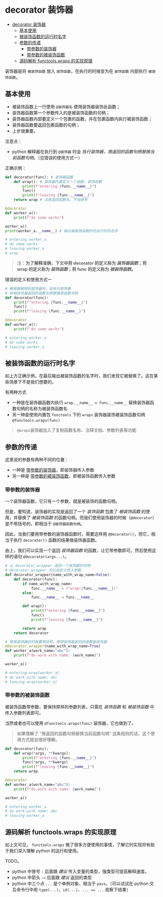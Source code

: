 # decorator 装饰器

- [decorator 装饰器](#decorator-装饰器)
  - [基本使用](#基本使用)
  - [被装饰函数的运行时名字](#被装饰函数的运行时名字)
  - [参数的传递](#参数的传递)
    - [带参数的装饰器](#带参数的装饰器)
    - [带参数的被装饰函数](#带参数的被装饰函数)
  - [源码解析 functools.wraps 的实现原理](#源码解析-functoolswraps-的实现原理)


装饰器是将 `被装饰函数` 放入 `装饰函数`，在执行的时候变为在 `装饰函数` 内部执行 `被装饰函数`。

## 基本使用

- 被装饰函数上一行使用 `@装饰器名` 使用装饰器装饰此函数；
- 装饰器函数第一个参数传入的是被装饰函数的句柄；
- 装饰器函数内部要定义一个包裹的函数，并在包裹函数内执行被装饰函数；
- 装饰器函数要返回包裹函数的句柄；
- 上步很重要。

注意点：

- python 解释器在执行到 `@装饰器` 时会 *执行装饰器，用返回的函数句柄替换当前函数句柄*。（见错误的使用方式一）

正确示例：

```python
def decorator(func): # 装饰器函数
    def wrap(): # 装饰器内要定义一个函数，装饰函数
        print(f"entering {func.__name__}")
        func()
        print(f"leaving {func.__name__}")
    return wrap # 注意返回函数名，不加括号

@decorator
def worker_a():
    print(f"do some works")

worker_a()
print(worker_a.__name__) # 输出被装饰函数的在运行时的名字

# entering worker_a
# do some works
# leaving worker_a
# wrap
```

> 注：**为了解释准确，下文中将 decorator 的定义称为 *装饰器函数*；将 wrap 的定义称为 *装饰函数*；将 func 的定义称为 *被装饰函数*。**

错误的定义和使用方式一

```python
# 解释器解释到装饰器时，会执行装饰器
# 并用装饰器返回的函数句柄替换原函数句柄
def decorator(func):
    print(f"entering {func.__name__}")
    func()
    print(f"leaving {func.__name__}")

@decorator
def worker_a():
    print(f"do some works")

# entering worker_a
# do some works
# leaving worker_a
```

## 被装饰函数的运行时名字

如上方正确示例，在最后输出被装饰函数的名字时，我们发现它被替换了。这在某些场景下不是我们想要的。

有两种方式
- 一种是在装饰器函数内执行 `wrap.__name__ = func.__name__` 替换装饰器函数句柄的名称为被装饰函数名
- 另一种是使用内置包 `functools` 下的 `wraps` 装饰器装饰被装饰函数句柄 `@functools.wraps(func)`

> `@wraps`装饰器加入了复制函数名称、注释文档、参数列表等功能

## 参数的传递

这里说的参数有两种不同的位置：

- 一种是 [带参数的装饰器](#带参数的装饰器)，即装饰器传入参数
- 另一种是 [带参数的被装饰函数](#带参数的被装饰函数)，即被装饰函数传入参数

### 带参数的装饰器

一个装饰器函数，它只有一个参数，就是被装饰的函数句柄。

但是，要知道，装饰器的实现是返回了一个 *装饰函数* 包裹了 *被装饰函数* 的使用，并替换了 *被装饰函数* 的函数句柄。而我们使用装饰器的时候（`@decorator`）是不带括号的，即相当于 `@装饰器函数句柄`。

因此，当我们要用带参数的装饰器函数时，需要这样用 `@decorator()`，而它，相当于执行 `decorator()` 函数的结果做装饰器函数。

由上，我们可以实现一个返回 *装饰器函数* 的函数，让它带参数即可，然后使用这样的语句 `@decorator(args...)`。

```python
# 让 decorator_wrapper 返回一个装饰器的句柄
# decorator_wrapper 可以自定义传入参数
def decorator_wrapper(name_with_wrap_name=False):
    def decorator(func):
        if name_with_wrap_name:
            func.__name__ = f"wrap({func.__name__})"
        else:
            func.__name__ = func.__name__

        def wrap():
            print(f"entering {func.__name__}")
            func()
            print(f"leaving {func.__name__}")

        return wrap
    return decorator

# 使用装饰器的时候要带括号，即用装饰器返回的函数做装饰器
@decorator_wrapper(name_with_wrap_name=True)
def worker_a(work_name="abc"):
    print(f"do work with name: {work_name}")

worker_a()

# entering wrap(worker_a)
# do work with name: abc
# leaving wrap(worker_a)
```

### 带参数的被装饰函数

被装饰函数带参数，要保持原样的参数列表，只需在 *装饰函数* 和 *被装饰函数* 中传入参数列表即可。

当然或者也可以使用 `@functools.wraps(func)` 装饰器，它也做到了。

> 如果理解了 “用返回的函数句柄替换当前函数句柄” 这条规则的话，这个使用方式就会很好理解。

```python
def decorator(func):
    def wrap(*args, **kwargs):
        print(f"entering {func.__name__}")
        func(*args, **kwargs)
        print(f"leaving {func.__name__}")
    return wrap

@decorator
def worker_a(work_name="abc"):
    print(f"do work with name: {work_name}")

worker_a()

# entering worker_a
# do work with name: abc
# leaving worker_a
```

## 源码解析 functools.wraps 的实现原理

如上文可见， `functools.wraps` 做了很多方便使用的事情，了解它的实现将有助于我们深入理解 python 的运行和使用。

TODO。

- python 中冒号 `:` 后面跟 *建议* 传入变量的类型，强类型可提高解释速度。
- python 中箭头 `->` 后面跟 *建议* 返回的类型
- python 中三个点 `...` 是个单例对象，相当于 `pass`。（可以试试在 python 交互命令行中用 `type(...)`、`id(...)`、`... == ...` 观察下结果）
